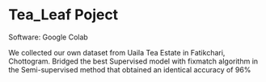 # Tea_Leaf Poject

Software: Google Colab

We collected our own dataset from Uaila Tea Estate in Fatikchari, Chottogram.
Bridged the best Supervised model with fixmatch algorithm in the Semi-supervised method that obtained an identical accuracy of 96%
